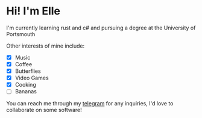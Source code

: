 # Hi! I'm Elle

I'm currently learning rust and c# and pursuing a degree at the University of Portsmouth

Other interests of mine include:
- [x] Music
- [x] Coffee
- [x] Butterflies
- [x] Video Games
- [x] Cooking
- [ ] Bananas

You can reach me through my [telegram](t.me/v0idx) for any inquiries, I'd love to collaborate on some software!
<!---
v0idx/v0idx is a ✨ special ✨ repository because its `README.md` (this file) appears on your GitHub profile.
You can click the Preview link to take a look at your changes.
--->
